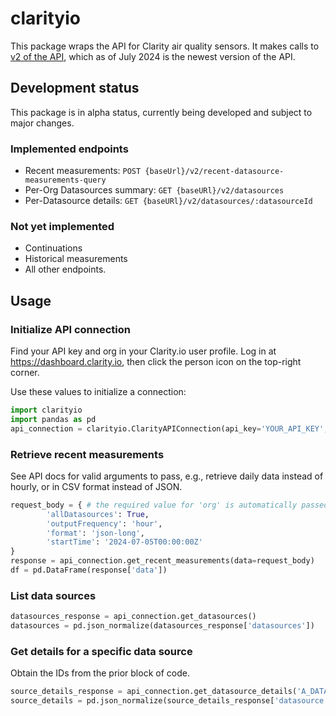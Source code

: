 # clarityio

This package wraps the API for Clarity air quality sensors.  It makes calls to [v2 of the API](https://api-guide.clarity.io/), which as of July 2024 is the newest version of the API.


## Development status

This package is in alpha status, currently being developed and subject to major changes. 

### Implemented endpoints

- Recent measurements: `POST {baseUrl}/v2/recent-datasource-measurements-query `
- Per-Org Datasources summary: `GET {baseURl}/v2/datasources`
- Per-Datasource details: `GET {baseURl}/v2/datasources/:datasourceId `

### Not yet implemented

- Continuations
- Historical measurements
- All other endpoints.


## Usage

### Initialize API connection

Find your API key and org in your Clarity.io user profile.  Log in at https://dashboard.clarity.io, then click the person icon on the top-right corner.

Use these values to initialize a connection:

```python
import clarityio
import pandas as pd
api_connection = clarityio.ClarityAPIConnection(api_key='YOUR_API_KEY', org='YOUR_ORG')
```

### Retrieve recent measurements

See API docs for valid arguments to pass, e.g., retrieve daily data instead of hourly, or in CSV format instead of JSON.

```python
request_body = { # the required value for 'org' is automatically passed from the connection object
        'allDatasources': True,
        'outputFrequency': 'hour',
        'format': 'json-long',
        'startTime': '2024-07-05T00:00:00Z'
}
response = api_connection.get_recent_measurements(data=request_body)
df = pd.DataFrame(response['data'])
```
### List data sources
```python
datasources_response = api_connection.get_datasources()
datasources = pd.json_normalize(datasources_response['datasources'])
```

### Get details for a specific data source

Obtain the IDs from the prior block of code.
```python
source_details_response = api_connection.get_datasource_details('A_DATA_SOURCE_ID')
source_details = pd.json_normalize(source_details_response['datasource'])
```